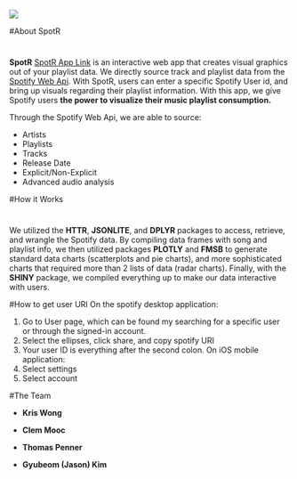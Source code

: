 
```{r setup, include=FALSE, echo = FALSE}

```
![](http://www.josesep.nl/wp-content/uploads/2017/06/spotify-logo.png)

#About SpotR 
#
**SpotR** [SpotR App Link](https://ktwong27.shinyapps.io/final_spotify/) is an interactive web app that creates visual graphics out of your playlist data. We directly source track and playlist data from the [Spotify Web Api](https://developer.spotify.com/web-api/). With SpotR, users can enter a specific Spotify User id, and bring up visuals regarding their playlist information. With this app, we give Spotify users **the power to visualize their music playlist consumption.**

Through the Spotify Web Api, we are able to source:

- Artists
- Playlists
- Tracks
- Release Date
- Explicit/Non-Explicit
- Advanced audio analysis

#How it Works
#
We utilized the **HTTR**, **JSONLITE**, and **DPLYR** packages to access, retrieve, and wrangle the Spotify data. By compiling data frames with song and playlist info, we then utilized packages **PLOTLY** and **FMSB** to generate standard data charts (scatterplots and pie charts), and more sophisticated charts that required more than 2 lists of data (radar charts). Finally, with the **SHINY** package, we compiled everything up to make our data interactive with users.

#How to get user URI
On the spotify desktop application:
1. Go to User page, which can be found my searching for a specific user or through the signed-in account.
2. Select the ellipses, click share, and copy spotify URI
3. Your user ID is everything after the second colon.
On iOS mobile application:
1. Select settings
2. Select account

#The Team
- **Kris Wong**  

- **Clem Mooc**  

- **Thomas Penner**  

- **Gyubeom (Jason) Kim**  